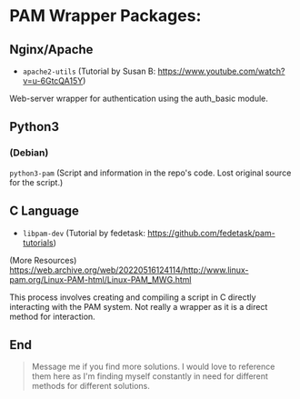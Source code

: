 # PAM Wrapper Packages:

## Nginx/Apache
- `apache2-utils` (Tutorial by Susan B: https://www.youtube.com/watch?v=u-6GtcQA15Y)

Web-server wrapper for authentication using the auth_basic module.

## Python3

### (Debian)

`python3-pam` (Script and information in the repo's code. Lost original source for the script.)


## C Language
- `libpam-dev` (Tutorial by fedetask: https://github.com/fedetask/pam-tutorials)

(More Resources) https://web.archive.org/web/20220516124114/http://www.linux-pam.org/Linux-PAM-html/Linux-PAM_MWG.html

This process involves creating and compiling a script in C directly interacting with the PAM system. Not really a wrapper as it is a direct method for interaction.

## End

> Message me if you find more solutions. I would love to reference them here as I'm finding myself constantly in need for different methods for different solutions.
